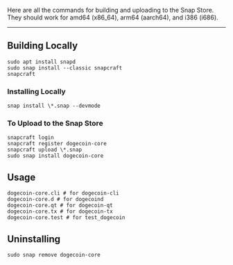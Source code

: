 Here are all the commands for building and uploading to the Snap Store. They should work for amd64 (x86_64), arm64 (aarch64), and i386 (i686).

---

## Building Locally
```
sudo apt install snapd
sudo snap install --classic snapcraft
snapcraft
```

### Installing Locally
```
snap install \*.snap --devmode
```

### To Upload to the Snap Store
```
snapcraft login
snapcraft register dogecoin-core
snapcraft upload \*.snap
sudo snap install dogecoin-core
```

## Usage
```
dogecoin-core.cli # for dogecoin-cli
dogecoin-core.d # for dogecoind
dogecoin-core.qt # for dogecoin-qt
dogecoin-core.tx # for dogecoin-tx
dogecoin-core.test # for test_dogecoin
```

## Uninstalling
```
sudo snap remove dogecoin-core
```
